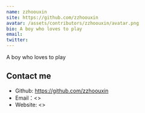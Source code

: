 ```yaml
---
name: zzhoouxin
site: https://github.com/zzhoouxin
avatar: /assets/contributors/zzhoouxin/avatar.png
bio: A boy who loves to play
email: 
twitter: 
---
```


A boy who loves to play

## Contact me

- Github: <https://github.com/zzhoouxin>
- Email：<>
- Website: <>

